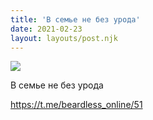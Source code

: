 ```yaml
---
title: 'В семье не без урода'
date: 2021-02-23
layout: layouts/post.njk
---
```


![](https://i.ibb.co/Zd6MKFJ/image.png)

В семье не без урода

https://t.me/beardless_online/51

